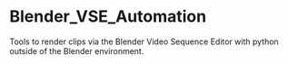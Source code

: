 # Blender_VSE_Automation
Tools to render clips via the Blender Video Sequence Editor with python outside of the Blender environment. 

